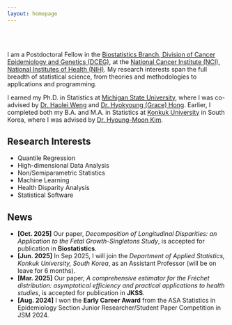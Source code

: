 ```yaml
---
layout: homepage
---
```


<br> <br>

I am a Postdoctoral Fellow in the [Biostatistics Branch, Division of Cancer Epidemiology and Genetics (DCEG)](https://dceg.cancer.gov/about/organization/tdrp/bb), at the [National Cancer Institute (NCI), National Institutes of Health (NIH)](https://www.cancer.gov/). My research interests span the full breadth of statistical science, from theories and methodologies to applications and programming.

I earned my Ph.D. in Statistics at [Michigan State University](https://stt.natsci.msu.edu/), where I was co-advised by [Dr. Haolei Weng](https://haoleiweng.github.io/) and [Dr. Hyokyoung (Grace) Hong](https://dceg.cancer.gov/about/staff-directory/hong-grace). Earlier, I completed both my B.A. and M.A. in Statistics at [Konkuk University](https://en.konkuk.ac.kr/en/index.do) in South Korea, where I was advised by [Dr. Hyoung-Moon Kim](https://sites.google.com/view/hyoungbang/home?authuser=0).

## Research Interests

- Quantile Regression
- High-dimensional Data Analysis
- Non/Semiparametric Statistics
- Machine Learning
- Health Disparity Analysis
- Statistical Software

## News

- **[Oct. 2025]** Our paper, *Decomposition of Longitudinal Disparities: an Application to the Fetal Growth-Singletons Study*, is accepted for publication in **Biostatistics**.
- **[Jun. 2025]** In Sep 2025, I will join the *Department of Applied Statistics, Konkuk University, South Korea*, as an Assistant Professor (will be on leave for 6 months).
- **[Mar. 2025]** Our paper, *A comprehensive estimator for the Fréchet distribution: asymptotical efficiency and practical applications to health studies*, is accepted for publication in **JKSS**.
- **[Aug. 2024]** I won the **Early Career Award** from the ASA Statistics in Epidemiology Section Junior Researcher/Student Paper Competition in JSM 2024.
